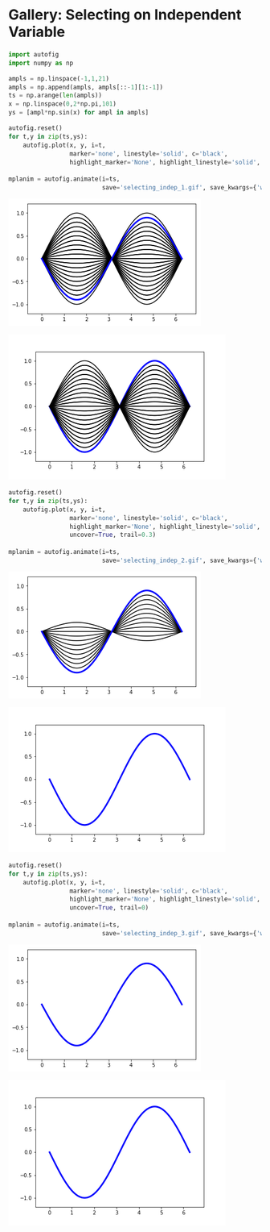 
# Gallery: Selecting on Independent Variable


```python
import autofig
import numpy as np
```


```python
ampls = np.linspace(-1,1,21)
ampls = np.append(ampls, ampls[::-1][1:-1])
ts = np.arange(len(ampls))
x = np.linspace(0,2*np.pi,101)
ys = [ampl*np.sin(x) for ampl in ampls]
```


```python
autofig.reset()
for t,y in zip(ts,ys):
    autofig.plot(x, y, i=t, 
                 marker='none', linestyle='solid', c='black',
                 highlight_marker='None', highlight_linestyle='solid', highlight_color='blue')
    
mplanim = autofig.animate(i=ts,
                          save='selecting_indep_1.gif', save_kwargs={'writer': 'imagemagick'})
```


![png](selecting_indep_files/selecting_indep_3_0.png)


![animation](selecting_indep_1.gif)


```python
autofig.reset()
for t,y in zip(ts,ys):
    autofig.plot(x, y, i=t, 
                 marker='none', linestyle='solid', c='black',
                 highlight_marker='None', highlight_linestyle='solid', highlight_color='blue',
                 uncover=True, trail=0.3)
    
mplanim = autofig.animate(i=ts,
                          save='selecting_indep_2.gif', save_kwargs={'writer': 'imagemagick'})
```


![png](selecting_indep_files/selecting_indep_5_0.png)


![animation](selecting_indep_2.gif)


```python
autofig.reset()
for t,y in zip(ts,ys):
    autofig.plot(x, y, i=t, 
                 marker='none', linestyle='solid', c='black',
                 highlight_marker='None', highlight_linestyle='solid', highlight_color='blue',
                 uncover=True, trail=0)
    
mplanim = autofig.animate(i=ts,
                          save='selecting_indep_3.gif', save_kwargs={'writer': 'imagemagick'})
```


![png](selecting_indep_files/selecting_indep_7_0.png)


![animation](selecting_indep_3.gif)


```python

```
